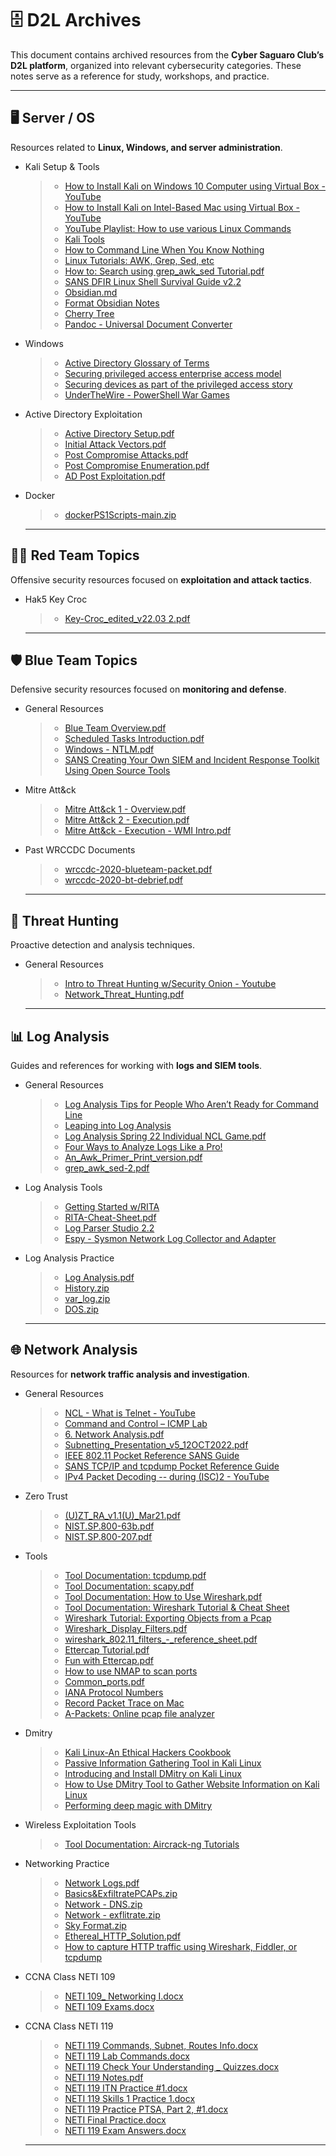 # 🗄️ D2L Archives

This document contains archived resources from the **Cyber Saguaro Club’s D2L platform**, organized into relevant cybersecurity categories. These notes serve as a reference for study, workshops, and practice.

---

## 🖥️ Server / OS
Resources related to **Linux, Windows, and server administration**.  
- Kali Setup & Tools
  > - [How to Install Kali on Windows 10 Computer using Virtual Box - YouTube](https://www.youtube.com/watch?v=V_Payl5FlgQ)
  > - [How to Install Kali on Intel-Based Mac using Virtual Box - YouTube](https://www.youtube.com/watch?v=ATly2NyTAw4)
  > - [YouTube Playlist: How to use various Linux Commands](https://www.youtube.com/playlist?list=PLT98CRl2KxKHaKA9-4_I38sLzK134p4GJ)
  > - [Kali Tools](https://www.kali.org/tools/)
  > - [How to Command Line When You Know Nothing](https://cryptokait.com/2021/02/22/how-to-command-line-when-you-know-nothing/)
  > - [Linux Tutorials: AWK, Grep, Sed, etc](https://www.grymoire.com/Unix/index.html)
  > - [How to: Search using grep_awk_sed Tutorial.pdf](https://github.com/user-attachments/files/21963551/grep_awk_sed.pdf)
  > - [SANS DFIR Linux Shell Survival Guide v2.2](https://d2l.arizona.edu/d2l/le/content/1153732/viewContent/12449730/View)
  > - [Obsidian.md](https://obsidian.md/)
  > - [Format Obsidian Notes](https://help.obsidian.md/syntax)
  > - [Cherry Tree](https://opensource.com/article/19/5/cherrytree-notetaking)
  > - [Pandoc - Universal Document Converter](https://pandoc.org/)
- Windows
  > - [Active Directory Glossary of Terms](https://learn.microsoft.com/en-us/archive/technet-wiki/16757.active-directory-glossary)
  > - [Securing privileged access enterprise access model](https://learn.microsoft.com/en-us/security/privileged-access-workstations/privileged-access-access-model)
  > - [Securing devices as part of the privileged access story](https://learn.microsoft.com/en-us/security/privileged-access-workstations/privileged-access-devices)
  > - [UnderTheWire - PowerShell War Games](https://underthewire.tech/wargames)
- Active Directory Exploitation
  > - [Active Directory Setup.pdf](https://github.com/user-attachments/files/21963804/Active.Directory.Setup.pdf)
  > - [Initial Attack Vectors.pdf](https://github.com/user-attachments/files/21963742/Initial.Attack.Vectors.pdf)
  > - [Post Compromise Attacks.pdf](https://github.com/user-attachments/files/21963783/Post.Compromise.Attacks.pdf)
  > - [Post Compromise Enumeration.pdf](https://github.com/user-attachments/files/21963788/Post.Compromise.Enumeration.pdf)
  > - [AD Post Exploitation.pdf](https://github.com/user-attachments/files/21963821/AD.Post.Exploitation.pdf)
- Docker
  > - [dockerPS1Scripts-main.zip](https://github.com/user-attachments/files/22004068/dockerPS1Scripts-main.zip)
  ---

## 🕵️‍♂️ Red Team Topics
Offensive security resources focused on **exploitation and attack tactics**.  
- Hak5 Key Croc
  > - [Key-Croc_edited_v22.03 2.pdf](https://github.com/user-attachments/files/21981533/Key-Croc_edited_v22.03.2.pdf)

  ---

## 🛡️ Blue Team Topics
Defensive security resources focused on **monitoring and defense**.  
- General Resources
  > - [Blue Team Overview.pdf](https://github.com/user-attachments/files/21981580/Blue.Team.Overview.pdf)
  > - [Scheduled Tasks Introduction.pdf](https://github.com/user-attachments/files/21981585/Scheduled.Tasks.Introduction.pdf)
  > - [Windows - NTLM.pdf](https://github.com/user-attachments/files/21981602/Windows.-.NTLM.pdf)
  > - [SANS Creating Your Own SIEM and Incident Response Toolkit Using Open Source Tools](https://github.com/user-attachments/files/21981605/33689.pdf)
- Mitre Att&ck
  > - [Mitre Att&ck 1 - Overview.pdf](https://github.com/user-attachments/files/21981632/Mitre.Att.ck.1.-.Overview.pdf)
  > - [Mitre Att&ck 2 - Execution.pdf](https://github.com/user-attachments/files/21981634/Mitre.Att.ck.2.-.Execution.pdf)
  > - [Mitre Att&ck - Execution - WMI Intro.pdf](https://github.com/user-attachments/files/21981650/Mitre.Att.ck.-.Execution.-.WMI.Intro.pdf)
- Past WRCCDC Documents
  > - [wrccdc-2020-blueteam-packet.pdf](https://github.com/user-attachments/files/21981722/wrccdc-2020-blueteam-packet.pdf)
  > - [wrccdc-2020-bt-debrief.pdf](https://github.com/user-attachments/files/21981725/wrccdc-2020-bt-debrief.pdf)

  ---

## 🎯 Threat Hunting
Proactive detection and analysis techniques.  
- General Resources
  > - [Intro to Threat Hunting w/Security Onion - Youtube](https://www.youtube.com/watch?v=UFQVrYe9hyk)
  > - [Network_Threat_Hunting.pdf](https://github.com/user-attachments/files/21981763/Network_Threat_Hunting_-_20220412.pdf)

  ---

## 📊 Log Analysis
Guides and references for working with **logs and SIEM tools**.  
- General Resources
  > - [Log Analysis Tips for People Who Aren’t Ready for Command Line](https://cryptokait.com/2019/08/27/log-analysis-tips-for-people-who-arent-ready-for-command-line/)
  > - [Leaping into Log Analysis](https://cryptokait.com/2019/08/27/leaping-into-log-analysis/)
  > - [Log Analysis Spring 22 Individual NCL Game.pdf](https://github.com/user-attachments/files/21981824/5.Log.Analysis.pdf)
  > - [Four Ways to Analyze Logs Like a Pro!](https://cryptokait.com/2020/09/09/four-ways-to-analyze-logs-like-a-pro/)
  > - [An_Awk_Primer_Print_version.pdf](https://github.com/user-attachments/files/21981860/An_Awk_Primer_Print_version.pdf)
  > - [grep_awk_sed-2.pdf](https://github.com/user-attachments/files/21981867/grep_awk_sed-2.pdf)
- Log Analysis Tools
  > - [Getting Started w/RITA](https://www.activecountermeasures.com/webcasts/09-09-2020-acm-webcast-getting-started-with-rita/)
  > - [RITA-Cheat-Sheet.pdf](https://github.com/user-attachments/files/21981906/RITA-Cheat-Sheet.pdf)
  > - [Log Parser Studio 2.2](https://techcommunity.microsoft.com/blog/exchange/introducing-log-parser-studio/601131)
  > - [Espy - Sysmon Network Log Collector and Adapter](https://github.com/activecm/Espy)
- Log Analysis Practice
  > - [Log Analysis.pdf](https://github.com/user-attachments/files/21981947/Log.Analysis.pdf)
  > - [History.zip](https://github.com/user-attachments/files/21981958/History.zip)
  > - [var_log.zip](https://github.com/user-attachments/files/21981966/var_log.zip)
  > - [DOS.zip](https://github.com/user-attachments/files/21981971/DOS.zip)

  ---

## 🌐 Network Analysis
Resources for **network traffic analysis and investigation**.  
- General Resources
  > - [NCL - What is Telnet - YouTube](https://www.youtube.com/watch?v=Atny5Z3vQyo&t=29s)
  > - [Command and Control – ICMP Lab](https://pentestlab.blog/tag/icmpsh/)
  > - [6. Network Analysis.pdf](https://github.com/user-attachments/files/21994366/6.Network.Analysis.pdf)
  > - [Subnetting_Presentation_v5_12OCT2022.pdf](https://github.com/user-attachments/files/21994346/Subnetting_Presentation_v5_12OCT2022.pdf)
  > - [IEEE 802.11 Pocket Reference SANS Guide](https://d2l.arizona.edu/d2l/le/content/1153732/viewContent/12449733/View)
  > - [SANS TCP/IP and tcpdump Pocket Reference Guide](https://d2l.arizona.edu/d2l/le/content/1153732/viewContent/12449737/View)
  > - [IPv4 Packet Decoding -- during (ISC)2 - YouTube](https://www.youtube.com/watch?v=3j6owFfRJNg&t=2013s)
- Zero Trust
  > - [(U)ZT_RA_v1.1(U)_Mar21.pdf](https://github.com/user-attachments/files/21994471/U.ZT_RA_v1.1.U._Mar21.pdf)
  > - [NIST.SP.800-63b.pdf](https://github.com/user-attachments/files/21994473/NIST.SP.800-63b.pdf)
  > - [NIST.SP.800-207.pdf](https://github.com/user-attachments/files/21994494/NIST.SP.800-207.pdf)
- Tools
  > - [Tool Documentation: tcpdump.pdf](https://github.com/user-attachments/files/21994642/beginners-guide-tcpdump.pdf)
  > - [Tool Documentation: scapy.pdf](https://github.com/user-attachments/files/21994647/scapy.guide.pdf)
  > - [Tool Documentation: How to Use Wireshark.pdf](https://github.com/user-attachments/files/21994678/How.to.Use.Wireshark.pdf)
  > - [Tool Documentation: Wireshark Tutorial & Cheat Sheet](https://hackertarget.com/wireshark-tutorial-and-cheat-sheet/)
  > - [Wireshark Tutorial: Exporting Objects from a Pcap](https://unit42.paloaltonetworks.com/using-wireshark-exporting-objects-from-a-pcap/)
  > - [Wireshark_Display_Filters.pdf](https://github.com/user-attachments/files/21994713/Wireshark_Display_Filters.pdf)
  > - [wireshark_802.11_filters_-_reference_sheet.pdf](https://github.com/user-attachments/files/21994733/wireshark_802.11_filters_-_reference_sheet.pdf)
  > - [Ettercap Tutorial.pdf](https://github.com/user-attachments/files/21994746/Ettercap.Tutorial.pdf)
  > - [Fun with Ettercap.pdf](https://github.com/user-attachments/files/21994838/Fun.with.Ettercap.pdf)
  > - [How to use NMAP to scan ports](https://phoenixnap.com/kb/nmap-scan-open-ports)
  > - [Common_ports.pdf](https://github.com/user-attachments/files/21994859/common_ports.pdf)
  > - [IANA Protocol Numbers](https://www.iana.org/assignments/protocol-numbers/protocol-numbers.xhtml)
  > - [Record Packet Trace on Mac](https://developer.apple.com/documentation/network/recording-a-packet-trace)
  > - [A-Packets: Online pcap file analyzer](https://apackets.com/)
- Dmitry
  > - [Kali Linux-An Ethical Hackers Cookbook](https://d2l.arizona.edu/d2l/le/content/1153732/viewContent/12443264/View)
  > - [Passive Information Gathering Tool in Kali Linux](https://www.geeksforgeeks.org/linux-unix/dmitry-passive-information-gathering-tool-in-kali-linux/)
  > - [Introducing and Install DMitry on Kali Linux](https://blog.eldernode.com/introducing-and-install-dmitry-on-kali-linux/)
  > - [How to Use DMitry Tool to Gather Website Information on Kali Linux](https://shouts.dev/articles/how-to-use-dmitry-tool-to-gather-website-information-on-kali-linux)
  > - [Performing deep magic with DMitry](https://subscription.packtpub.com/book/networking-and-servers/9781787121829/2/ch02lvl1sec28/performing-deep-magic-with-dmitry)
- Wireless Exploitation Tools
  > - [Tool Documentation: Aircrack-ng Tutorials](https://www.aircrack-ng.org/doku.php?id=tutorial)
- Networking Practice
  > - [Network Logs.pdf](https://github.com/user-attachments/files/21995135/Network.Logs.pdf)
  > - [Basics&ExfiltratePCAPs.zip](https://github.com/user-attachments/files/21995167/Basics.ExfiltratePCAPs.zip)
  > - [Network - DNS.zip](https://github.com/user-attachments/files/21995175/Network.-.DNS.zip)
  > - [Network - exflitrate.zip](https://github.com/user-attachments/files/21995184/Network.-.exflitrate.zip)
  > - [Sky Format.zip](https://github.com/user-attachments/files/21995201/Sky.Format.zip)
  > - [Ethereal_HTTP_Solution.pdf](https://github.com/user-attachments/files/21995207/Ethereal_HTTP_Solution.pdf)
  > - [How to capture HTTP traffic using Wireshark, Fiddler, or tcpdump](https://support.atlassian.com/atlassian-knowledge-base/kb/how-to-capture-http-traffic-using-wireshark-fiddler-or-tcpdump/)
- CCNA Class NETI 109
  > - [NETI 109_ Networking I.docx](https://github.com/user-attachments/files/21995215/NETI.109_.Networking.I.docx)
  > - [NETI 109 Exams.docx](https://github.com/user-attachments/files/21995217/NETI.109.Exams.docx)
- CCNA Class NETI 119
  > - [NETI 119 Commands, Subnet, Routes Info.docx](https://github.com/user-attachments/files/21995313/NETI.119.Commands.Subnet.Routes.Info.docx)
  > - [NETI 119 Lab Commands.docx](https://github.com/user-attachments/files/21995315/NETI.119.Lab.Commands.docx)
  > - [NETI 119 Check Your Understanding _ Quizzes.docx](https://github.com/user-attachments/files/21995317/NETI.119.Check.Your.Understanding._.Quizzes.docx)
  > - [NETI 119 Notes.pdf](https://github.com/user-attachments/files/21995356/NETI.119.Notes.pdf)
  > - [NETI 119 ITN Practice #1.docx](https://github.com/user-attachments/files/21995361/NETI.119.ITN.Practice.1.docx)
  > - [NETI 119 Skills 1 Practice 1.docx](https://github.com/user-attachments/files/21995364/NETI.119.Skills.1.Practice.1.docx)
  > - [NETI 119 Practice PTSA, Part 2, #1.docx](https://github.com/user-attachments/files/21995365/NETI.119.Practice.PTSA.Part.2.1.docx)
  > - [NETI Final Practice.docx](https://github.com/user-attachments/files/21995367/NETI.Final.Practice.docx)
  > - [NETI 119 Exam Answers.docx](https://github.com/user-attachments/files/21995382/NETI.119.Exam.Answers.docx)
  ---

